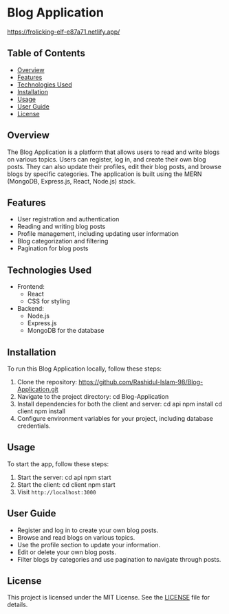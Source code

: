 # Blog Application

 https://frolicking-elf-e87a71.netlify.app/

## Table of Contents

- [Overview](#overview)
- [Features](#features)
- [Technologies Used](#technologies-used)
- [Installation](#installation)
- [Usage](#usage)
- [User Guide](#user-guide)
- [License](#license)

## Overview

The Blog Application is a platform that allows users to read and write blogs on various topics. Users can register, log in, and create their own blog posts. They can also update their profiles, edit their blog posts, and browse blogs by specific categories. The application is built using the MERN (MongoDB, Express.js, React, Node.js) stack.

## Features

- User registration and authentication
- Reading and writing blog posts
- Profile management, including updating user information
- Blog categorization and filtering
- Pagination for blog posts

## Technologies Used

- Frontend:
  - React
  - CSS for styling
- Backend:
  - Node.js
  - Express.js
  - MongoDB for the database

## Installation

To run this Blog Application locally, follow these steps:

1. Clone the repository:
   https://github.com/Rashidul-Islam-98/Blog-Application.git
2. Navigate to the project directory:
   cd Blog-Application
3. Install dependencies for both the client and server:
   cd api
   npm install
   cd client
   npm install
4. Configure environment variables for your project, including database credentials.

## Usage

To start the app, follow these steps:

1. Start the server:
   cd api
   npm start
2. Start the client:
   cd client
   npm start
3. Visit `http://localhost:3000`

## User Guide

- Register and log in to create your own blog posts.
- Browse and read blogs on various topics.
- Use the profile section to update your information.
- Edit or delete your own blog posts.
- Filter blogs by categories and use pagination to navigate through posts.


## License

This project is licensed under the MIT License. See the [LICENSE](LICENSE) file for details.
